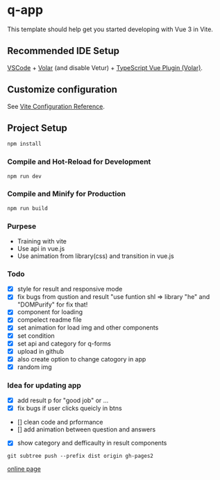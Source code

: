 # q-app

This template should help get you started developing with Vue 3 in Vite.

## Recommended IDE Setup

[VSCode](https://code.visualstudio.com/) + [Volar](https://marketplace.visualstudio.com/items?itemName=Vue.volar) (and disable Vetur) + [TypeScript Vue Plugin (Volar)](https://marketplace.visualstudio.com/items?itemName=Vue.vscode-typescript-vue-plugin).

## Customize configuration

See [Vite Configuration Reference](https://vitejs.dev/config/).

## Project Setup

```sh
npm install
```

### Compile and Hot-Reload for Development

```sh
npm run dev
```

### Compile and Minify for Production

```sh
npm run build
```

### Purpese

- Training with vite
- Use api in vue.js
- Use animation from library(css) and transition in vue.js

### Todo

- [x] style for result and responsive mode
- [x] fix bugs from qustion and result "use funtion shl => library "he" and "DOMPurify" for fix that!
- [x] component for loading
- [x] compelect readme file
- [x] set animation for load img and other components
- [x] set condition
- [x] set api and category for q-forms
- [x] upload in github
- [x] also create option to change catogory in app
- [x] random img

### Idea for updating app

- [x] add result p for "good job" or ...
- [x] fix bugs if user clicks queicly in btns
- [] clean code and prformance
- [] add animation between question and answers
- [x] show category and defficaulty in result components

```
git subtree push --prefix dist origin gh-pages2
```

[online page](https://saeed0920.github.io/quiz-app/)
